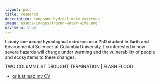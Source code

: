 ```yaml
---
layout: post
title: research
description: compound hydroclimate extremes
image: assets/images/frozen-water-wide.png
nav-menu: true
---
```


I study compound hydrological extremes as a PhD student in Earth and Environmental Sciences at Columbia University. I'm interested in how severe hazards will change under warming and the vulnerability of people and ecosystems to these changes. 


TWO COLUMN LIST 
DROUGHT TERMINATION | FLASH FLOOD 


<ul class="actions">
	<li><a href="assets/pdfs/miv_CV.pdf" class="button special">or just read my CV</a></li>
	<!-- <li><a href="#" class="button">Default</a></li> --> 
</ul>

